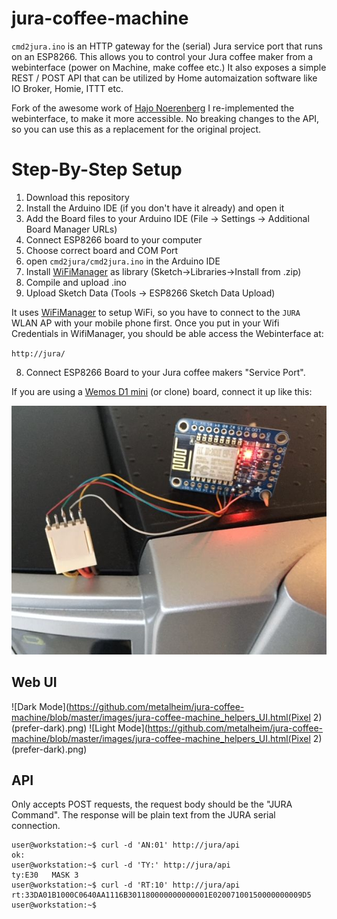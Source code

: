 # jura-coffee-machine
`cmd2jura.ino` is an HTTP gateway for the (serial) Jura service port that runs on an ESP8266.
This allows you to control your Jura coffee maker from a webinterface (power on Machine, make coffee etc.)
It also exposes a simple REST / POST API that can be utilized by Home automaization software like IO Broker, Homie, ITTT etc.

Fork of the awesome work of [Hajo Noerenberg](https://github.com/hn/jura-coffee-machine)
I re-implemented the webinterface, to make it more accessible. 
No breaking changes to the API, so you can use this as a replacement for the original project.

# Step-By-Step Setup

1. Download this repository
2. Install the Arduino IDE (if you don't have it already) and open it
3. Add the Board files to your Arduino IDE (File -> Settings -> Additional Board Manager URLs)
4. Connect ESP8266 board to your computer
5. Choose correct board and COM Port
6. open `cmd2jura/cmd2jura.ino` in the Arduino IDE
6. Install [WiFiManager](https://github.com/tzapu/WiFiManager) as library (Sketch->Libraries->Install from .zip)
7. Compile and upload .ino 
8. Upload Sketch Data (Tools -> ESP8266 Sketch Data Upload)

It uses [WiFiManager](https://github.com/tzapu/WiFiManager) to setup WiFi, so you have to connect to the `JURA` WLAN AP with your mobile phone first.
Once you put in your Wifi Credentials in WifiManager, you should be able access the Webinterface at:

`http://jura/` 

8. Connect ESP8266 Board to your Jura coffee makers "Service Port".

If you are using a [Wemos D1 mini](https://www.wemos.cc/product/d1-mini.html) (or clone) board, connect it up like this: 

![ESP8266](https://github.com/metalheim/jura-coffee-machine/blob/master/images/jura-esp8266-interface.jpg "Adafruit HUZZAH")


## Web UI

![Dark Mode](https://github.com/metalheim/jura-coffee-machine/blob/master/images/jura-coffee-machine_helpers_UI.html(Pixel 2) (prefer-dark).png)
![Light Mode](https://github.com/metalheim/jura-coffee-machine/blob/master/images/jura-coffee-machine_helpers_UI.html(Pixel 2) (prefer-dark).png)

## API
Only accepts POST requests, the request body should be the "JURA Command".
The response will be plain text from the JURA serial connection.

```
user@workstation:~$ curl -d 'AN:01' http://jura/api
ok:
user@workstation:~$ curl -d 'TY:' http://jura/api
ty:E30   MASK 3
user@workstation:~$ curl -d 'RT:10' http://jura/api
rt:33DA01B1000C0640AA1116B301180000000000001E02007100150000000009D5
user@workstation:~$ 
```

